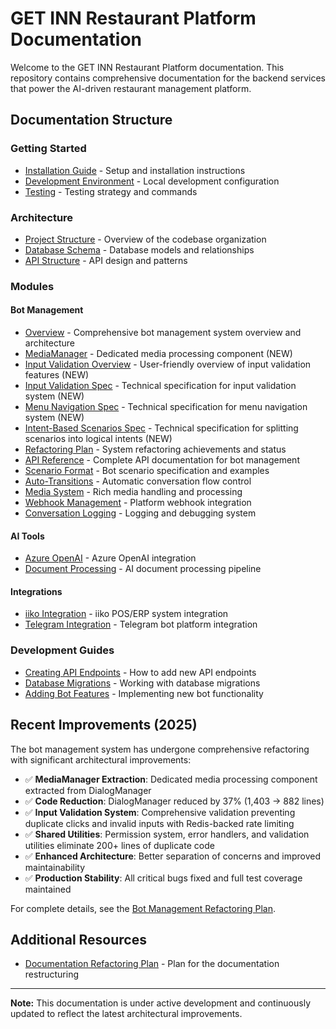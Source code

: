 # GET INN Restaurant Platform Documentation

Welcome to the GET INN Restaurant Platform documentation. This repository contains comprehensive documentation for the backend services that power the AI-driven restaurant management platform.

## Documentation Structure

### Getting Started
- [Installation Guide](getting-started/installation.md) - Setup and installation instructions
- [Development Environment](getting-started/development-environment.md) - Local development configuration
- [Testing](getting-started/testing.md) - Testing strategy and commands

### Architecture
- [Project Structure](architecture/project-structure.md) - Overview of the codebase organization
- [Database Schema](architecture/database-schema.md) - Database models and relationships
- [API Structure](architecture/api-structure.md) - API design and patterns

### Modules

#### Bot Management
- [Overview](modules/bot-management/overview.md) - Comprehensive bot management system overview and architecture
- [MediaManager](modules/bot-management/media-manager.md) - Dedicated media processing component (NEW)
- [Input Validation Overview](modules/bot-management/input-validation-overview.md) - User-friendly overview of input validation features (NEW)
- [Input Validation Spec](modules/bot-management/input-validation-spec.md) - Technical specification for input validation system (NEW)
- [Menu Navigation Spec](modules/bot-management/menu-navigation-spec.md) - Technical specification for menu navigation system (NEW)
- [Intent-Based Scenarios Spec](modules/bot-management/intent-based-scenarios-spec.md) - Technical specification for splitting scenarios into logical intents (NEW)
- [Refactoring Plan](modules/bot-management/refactoring-plan.md) - System refactoring achievements and status
- [API Reference](modules/bot-management/api-reference.md) - Complete API documentation for bot management
- [Scenario Format](modules/bot-management/scenario-format.md) - Bot scenario specification and examples
- [Auto-Transitions](modules/bot-management/auto-transitions.md) - Automatic conversation flow control
- [Media System](modules/bot-management/media-system.md) - Rich media handling and processing
- [Webhook Management](modules/bot-management/webhook-management.md) - Platform webhook integration
- [Conversation Logging](modules/bot-management/conversation-logging.md) - Logging and debugging system

#### AI Tools
- [Azure OpenAI](modules/ai-tools/azure-openai.md) - Azure OpenAI integration
- [Document Processing](modules/ai-tools/document-processing.md) - AI document processing pipeline

#### Integrations
- [iiko Integration](modules/integrations/iiko.md) - iiko POS/ERP system integration
- [Telegram Integration](modules/integrations/telegram.md) - Telegram bot platform integration

### Development Guides
- [Creating API Endpoints](guides/creating-api-endpoints.md) - How to add new API endpoints
- [Database Migrations](guides/database-migrations.md) - Working with database migrations
- [Adding Bot Features](guides/adding-bot-features.md) - Implementing new bot functionality

## Recent Improvements (2025)

The bot management system has undergone comprehensive refactoring with significant architectural improvements:

- ✅ **MediaManager Extraction**: Dedicated media processing component extracted from DialogManager
- ✅ **Code Reduction**: DialogManager reduced by 37% (1,403 → 882 lines)
- ✅ **Input Validation System**: Comprehensive validation preventing duplicate clicks and invalid inputs with Redis-backed rate limiting
- ✅ **Shared Utilities**: Permission system, error handlers, and validation utilities eliminate 200+ lines of duplicate code
- ✅ **Enhanced Architecture**: Better separation of concerns and improved maintainability
- ✅ **Production Stability**: All critical bugs fixed and full test coverage maintained

For complete details, see the [Bot Management Refactoring Plan](modules/bot-management/refactoring-plan.md).

## Additional Resources

- [Documentation Refactoring Plan](documentation_refactoring_plan.md) - Plan for the documentation restructuring

---

**Note:** This documentation is under active development and continuously updated to reflect the latest architectural improvements.